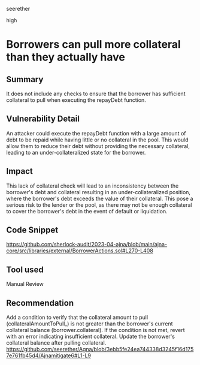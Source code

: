 seerether

high

# Borrowers can pull more collateral than they actually have

## Summary
It does not include any checks to ensure that the borrower has sufficient collateral to pull when executing the repayDebt function.
## Vulnerability Detail
An attacker could execute the repayDebt function with a large amount of debt to be repaid while having little or no collateral in the pool. This would allow them to reduce their debt without providing the necessary collateral, leading to an under-collateralized state for the borrower. 
## Impact
This lack of collateral check will lead to an inconsistency between the borrower's debt and collateral resulting in an under-collateralized position, where the borrower's debt exceeds the value of their collateral. This pose a serious risk to the lender or the pool, as there may not be enough collateral to cover the borrower's debt in the event of default or liquidation. 
## Code Snippet
https://github.com/sherlock-audit/2023-04-ajna/blob/main/ajna-core/src/libraries/external/BorrowerActions.sol#L270-L408
## Tool used

Manual Review

## Recommendation
Add a condition to verify that the collateral amount to pull (collateralAmountToPull_) is not greater than the borrower's current collateral balance (borrower.collateral). If the condition is not met, revert with an error indicating insufficient collateral. Update the borrower's collateral balance after pulling collateral. 
https://github.com/seerether/Agna/blob/3ebb5fe24ea744338d3245f16d1757e761fb45d4/Ajnamitigate6#L1-L9

